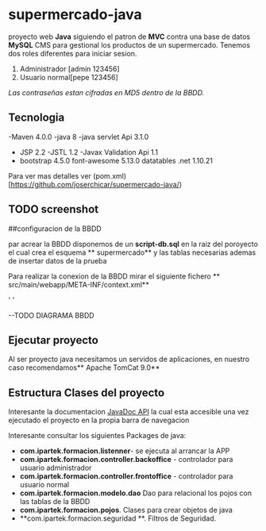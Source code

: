 # supermercado-java
proyecto web **Java** siguiendo el patron de **MVC** contra una base de datos **MySQL**
CMS para gestional los productos de un supermercado.
Tenemos dos roles diferentes para iniciar sesion.

1. Administrador [admin 123456]
2. Usuario normal[pepe 123456]

*Las contraseñas estan cifradas en MD5 dentro de la BBDD.*


## Tecnologia

-Maven 4.0.0
-java 8
-java servlet Api 3.1.0
- JSP 2.2
-JSTL 1.2
-Javax Validation Api 1.1
- bootstrap 4.5.0
font-awesome 5.13.0
datatables .net 1.10.21

Para ver mas detalles ver (pom.xml)[https://github.com/joserchicar/supermercado-java/)

TODO screenshot
- 
##configuracion de la BBDD

par acrear la BBDD disponemos de un **script-db.sql** en la raiz del poroyecto el cual crea el esquema ** supermercado** y las tablas necesarias  ademas de insertar datos de la prueba

Para realizar la conexion de la BBDD mirar el siguiente fichero ** src/main/webapp/META-INF/context.xml**

' <?xml version="1.0" encoding="UTF-8"?>
  <Context path="/ejemplo05">
      <Resource
          type="javax.sql.DataSource"
          auth="Container"
          name="jdbc/super"
          driverClassName="com.mysql.jdbc.Driver"
          url="jdbc:mysql://localhost:3306/supermercado"
          username="USUARIO"
          password="PASSWORD"
          maxActive="100"
          maxIdle="30"
          maxWait="10000"          
      />
 </Context> '




--TODO DIAGRAMA BBDD

## Ejecutar proyecto

Al ser proyecto java necesitamos un servidos de aplicaciones, en nuestro caso recomendamos** Apache TomCat 9.0**


## Estructura Clases del proyecto

Interesante la documentacion [JavaDoc API](https://) la cual esta accesible una vez ejecutado el proyecto en la propia barra de navegacion

Interesante consultar los siguientes Packages de java:


- **com.ipartek.formacion.listenner**- se ejecuta al arrancar la APP
- **com.ipartek.formacion.controller.backoffice** - controlador para usuario administrador
- **com.ipartek.formacion.controller.frontoffice** - controlador para usuario normal
- **com.ipartek.formacion.modelo.dao** Dao para relacional los pojos con las tablas de la BBDD
- **com.ipartek.formacion.pojos**. Clases para crear objetos de java
- **com.ipartek.formacion.seguridad **. Filtros de Seguridad.

    



